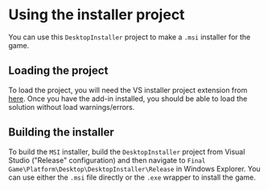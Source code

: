 Using the installer project
===

 You can use this `DesktopInstaller` project to 
 make a `.msi` installer for the game.

Loading the project
---
To load the project, you will need the VS installer project extension from [here](https://visualstudiogallery.msdn.microsoft.com/9abe329c-9bba-44a1-be59-0fbf6151054d). Once you have the add-in installed, you should be able to load the solution without load warnings/errors.

Building the installer
---
To build the `MSI` installer, build the `DesktopInstaller` project from Visual Studio ("Release" configuration) and then navigate to `Final Game\Platform\Desktop\DesktopInstaller\Release` in Windows Explorer. You can use either the `.msi` file directly or the `.exe` wrapper to install the game.